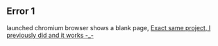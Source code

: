 ## Error 1
 launched chromium browser shows a blank page,
 [Exact same project, I previously did and it works -_-](https://github.com/nuhakhangr8/Job-Scrapper)

 
 
 

